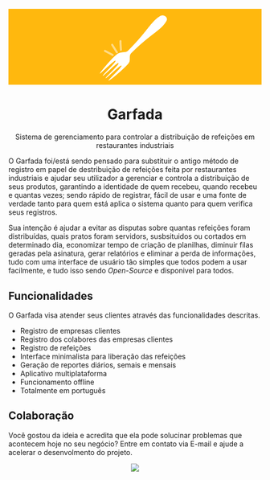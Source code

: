 ![garfada's banner](https://github.com/garfada/documentation/raw/main/media/garfada_banner.png)

<div align="center">
    <h1>Garfada</h1>
    <p>Sistema de gerenciamento para controlar a distribuição de refeições em restaurantes industriais</p>
</div>

O Garfada foi/está sendo pensado para substituir o antigo método de registro em papel de destribuição de refeições feita por restaurantes industriais e ajudar seu utilizador a gerenciar e controla a distribuição de seus produtos, garantindo a identidade de quem recebeu, quando recebeu e quantas vezes; sendo rápido de registrar, fácil de usar e uma fonte de verdade tanto para quem está aplica o sistema quanto para quem verifica seus registros.

Sua intenção é ajudar a evitar as disputas sobre quantas refeições foram distribuídas, quais pratos foram servidors, susbsituidos ou cortados em determinado dia, economizar tempo de criação de planilhas, diminuir filas geradas pela asinatura, gerar relatórios e eliminar a perda de informações, tudo com uma interface de usuário tão simples que todos podem a usar facilmente, e tudo isso sendo *Open-Source* e disponivel para todos.

## Funcionalidades

O Garfada visa atender seus clientes através das funcionalidades descritas.

- Registro de empresas clientes
- Registro dos colabores das empresas clientes
- Registro de refeições
- Interface minimalista para liberação das refeições
- Geração de reportes diários, semais e mensais
- Aplicativo multiplataforma
- Funcionamento offline
- Totalmente em português

## Colaboração

Você gostou da ideia e acredita que ela pode solucinar problemas que acontecem hoje no seu negócio? Entre em contato via E-mail e ajude a acelerar o desenvolmento do projeto.

<div align="center">
    <a href="mailto:contato@henrybarreto.dev"><img src="https://user-images.githubusercontent.com/23109089/195733879-2e130abb-de04-4d4e-bbcf-f06ba4b21c71.png"></a>
</div>
